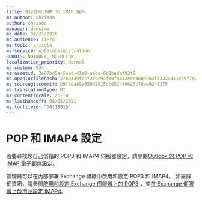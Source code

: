 ```yaml
---
title: 934啟用 POP 和 IMAP 帳戶
ms.author: chrisda
author: chrisda
manager: dansimp
ms.date: 04/21/2020
ms.audience: ITPro
ms.topic: article
ms.service: o365-administration
ROBOTS: NOINDEX, NOFOLLOW
localization_priority: Normal
ms.custom: 934
ms.assetid: 2e07bd5a-5aad-41a9-aaba-6b2bedaf92f9
ms.openlocfilehash: 27b0339fec72c9c94f89fa332eee4603963f33229411c59f78282b24e0c7f586
ms.sourcegitcommit: b5f7da89a650d2915dc652449623c78be6247175
ms.translationtype: MT
ms.contentlocale: zh-TW
ms.lasthandoff: 08/05/2021
ms.locfileid: "54118015"
---
```

# <a name="pop-and-imap4-settings"></a>POP 和 IMAP4 設定

若要尋找您自己信箱的 POP3 和 IMAP4 伺服器設定，請參閱[Outlook 的 POP 和 IMAP 電子郵件設定](https://support.office.com/article/8361e398-8af4-4e97-b147-6c6c4ac95353.aspx)。

管理員可以在內部部署 Exchange 組織中啟用和設定 POP3 和 IMAP4。 如需詳細資訊，請參閱[啟用和設定 Exchange 伺服器上的 POP3](https://technet.microsoft.com/library/bb124934.aspx) ，並[在 Exchange 伺服器上啟用並設定 IMAP4](https://technet.microsoft.com/library/bb124489.aspx)。
